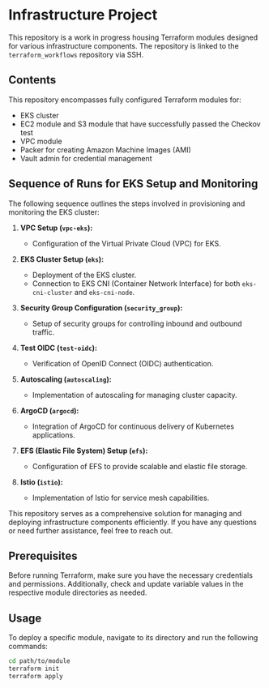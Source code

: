 # Infrastructure Project

This repository is a work in progress housing Terraform modules designed for various infrastructure components. The repository is linked to the `terraform_workflows` repository via SSH.

## Contents

This repository encompasses fully configured Terraform modules for:

- EKS cluster
- EC2 module and S3 module that have successfully passed the Checkov test
- VPC module
- Packer for creating Amazon Machine Images (AMI)
- Vault admin for credential management

## Sequence of Runs for EKS Setup and Monitoring

The following sequence outlines the steps involved in provisioning and monitoring the EKS cluster:

1. **VPC Setup (`vpc-eks`):**
   - Configuration of the Virtual Private Cloud (VPC) for EKS.

2. **EKS Cluster Setup (`eks`):**
   - Deployment of the EKS cluster.
   - Connection to EKS CNI (Container Network Interface) for both `eks-cni-cluster` and `eks-cni-node`.

3. **Security Group Configuration (`security_group`):**
   - Setup of security groups for controlling inbound and outbound traffic.

4. **Test OIDC (`test-oidc`):**
   - Verification of OpenID Connect (OIDC) authentication.

5. **Autoscaling (`autoscaling`):**
   - Implementation of autoscaling for managing cluster capacity.

6. **ArgoCD (`argocd`):**
   - Integration of ArgoCD for continuous delivery of Kubernetes applications.

7. **EFS (Elastic File System) Setup (`efs`):**
   - Configuration of EFS to provide scalable and elastic file storage.

8. **Istio (`istio`):**
   - Implementation of Istio for service mesh capabilities.

This repository serves as a comprehensive solution for managing and deploying infrastructure components efficiently. If you have any questions or need further assistance, feel free to reach out.


## Prerequisites

Before running Terraform, make sure you have the necessary credentials and permissions. Additionally, check and update variable values in the respective module directories as needed.

## Usage

To deploy a specific module, navigate to its directory and run the following commands:

```bash
cd path/to/module
terraform init
terraform apply
